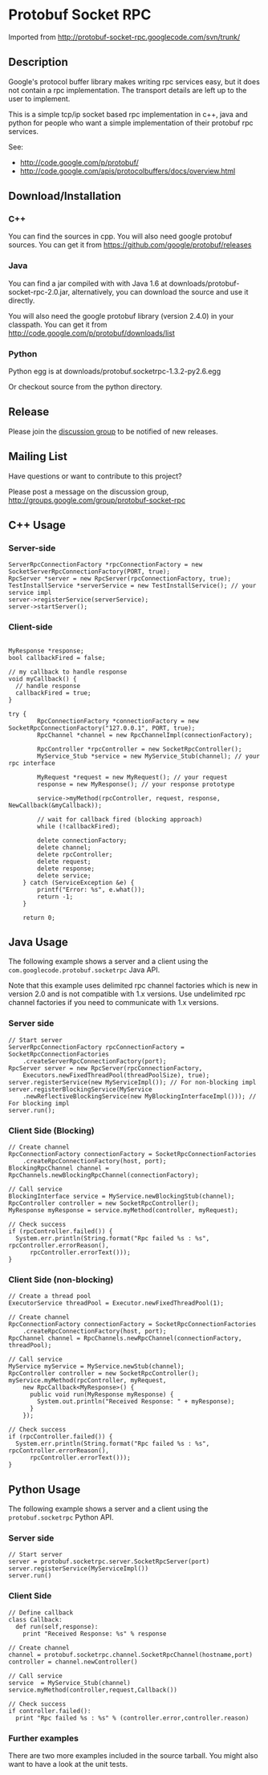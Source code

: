 # Protobuf Socket RPC

Imported from http://protobuf-socket-rpc.googlecode.com/svn/trunk/

## Description

Google's protocol buffer library makes writing rpc services easy, but it does not contain a rpc implementation. The transport details are left up to the user to implement.

This is a simple tcp/ip socket based rpc implementation in c++, java and python for people who want a simple implementation of their protobuf rpc services.

See:
* http://code.google.com/p/protobuf/
* http://code.google.com/apis/protocolbuffers/docs/overview.html

## Download/Installation

### C++

You can find the sources in cpp. You will also need google protobuf sources. You can get it from https://github.com/google/protobuf/releases

### Java

You can find a jar compiled with with Java 1.6 at downloads/protobuf-socket-rpc-2.0.jar, alternatively, you can download the source and use it directly.

You will also need the google protobuf library (version 2.4.0) in your classpath. You can get it from http://code.google.com/p/protobuf/downloads/list

### Python

Python egg is at downloads/protobuf.socketrpc-1.3.2-py2.6.egg

Or checkout source from the python directory.

## Release

Please join the [discussion group](http://groups.google.com/group/protobuf-socket-rpc) to be notified of new releases.

## Mailing List 

Have questions or want to contribute to this project?

Please post a message on the discussion group, http://groups.google.com/group/protobuf-socket-rpc

## C++ Usage

### Server-side

```
ServerRpcConnectionFactory *rpcConnectionFactory = new SocketServerRpcConnectionFactory(PORT, true);
RpcServer *server = new RpcServer(rpcConnectionFactory, true);
TestInstallService *serverService = new TestInstallService(); // your service impl
server->registerService(serverService);
server->startServer();
```

### Client-side

```

MyResponse *response;
bool callbackFired = false;

// my callback to handle response
void myCallback() {
  // handle response
  callbackFired = true;
}

try {
        RpcConnectionFactory *connectionFactory = new SocketRpcConnectionFactory("127.0.0.1", PORT, true);
        RpcChannel *channel = new RpcChannelImpl(connectionFactory);
    
        RpcController *rpcController = new SocketRpcController();
        MyService_Stub *service = new MyService_Stub(channel); // your rpc interface
    
        MyRequest *request = new MyRequest(); // your request
        response = new MyResponse(); // your response prototype
        
        service->myMethod(rpcController, request, response, NewCallback(&myCallback));
        
        // wait for callback fired (blocking approach)
        while (!callbackFired);
        
        delete connectionFactory;
        delete channel;
        delete rpcController;
        delete request;
        delete response;
        delete service;
    } catch (ServiceException &e) {
        printf("Error: %s", e.what());
        return -1;
    }
    
    return 0;
```

## Java Usage 

The following example shows a server and a client using the `com.googlecode.protobuf.socketrpc` Java API.

Note that this example uses delimited rpc channel factories which is new in version 2.0 and is not compatible with 1.x versions. Use undelimited rpc channel factories if you need to communicate with 1.x versions.

### Server side

```
// Start server
ServerRpcConnectionFactory rpcConnectionFactory = SocketRpcConnectionFactories
    .createServerRpcConnectionFactory(port);
RpcServer server = new RpcServer(rpcConnectionFactory, 
    Executors.newFixedThreadPool(threadPoolSize), true);
server.registerService(new MyServiceImpl()); // For non-blocking impl
server.registerBlockingService(MyService
    .newReflectiveBlockingService(new MyBlockingInterfaceImpl())); // For blocking impl
server.run();
```

### Client Side (Blocking)

```
// Create channel
RpcConnectionFactory connectionFactory = SocketRpcConnectionFactories
    .createRpcConnectionFactory(host, port);
BlockingRpcChannel channel = RpcChannels.newBlockingRpcChannel(connectionFactory);

// Call service
BlockingInterface service = MyService.newBlockingStub(channel);
RpcController controller = new SocketRpcController();
MyResponse myResponse = service.myMethod(controller, myRequest);

// Check success
if (rpcController.failed()) {
  System.err.println(String.format("Rpc failed %s : %s", rpcController.errorReason(),
      rpcController.errorText()));
}
```

### Client Side (non-blocking)

```
// Create a thread pool
ExecutorService threadPool = Executor.newFixedThreadPool(1);

// Create channel
RpcConnectionFactory connectionFactory = SocketRpcConnectionFactories
    .createRpcConnectionFactory(host, port);
RpcChannel channel = RpcChannels.newRpcChannel(connectionFactory, threadPool);

// Call service
MyService myService = MyService.newStub(channel);
RpcController controller = new SocketRpcController();
myService.myMethod(rpcController, myRequest,
    new RpcCallback<MyResponse>() {
      public void run(MyResponse myResponse) {
        System.out.println("Received Response: " + myResponse);
      }
    });
    
// Check success
if (rpcController.failed()) {
  System.err.println(String.format("Rpc failed %s : %s", rpcController.errorReason(),
      rpcController.errorText()));
}
```

## Python Usage

The following example shows a server and a client using the `protobuf.socketrpc` Python API.

### Server side

```
// Start server
server = protobuf.socketrpc.server.SocketRpcServer(port)
server.registerService(MyServiceImpl())
server.run()
```

### Client Side

```
// Define callback
class Callback:
  def run(self,response):
    print "Received Response: %s" % response

// Create channel
channel = protobuf.socketrpc.channel.SocketRpcChannel(hostname,port)
controller = channel.newController()

// Call service
service  = MyService_Stub(channel)
service.myMethod(controller,request,Callback())

// Check success
if controller.failed():
  print "Rpc failed %s : %s" % (controller.error,controller.reason)
```

### Further examples

There are two more examples included in the source tarball. You might also want to have a look at the unit tests.
